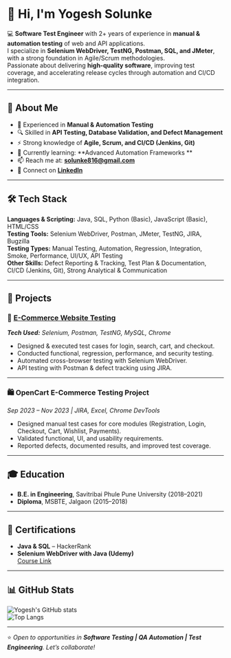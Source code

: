 # 👋 Hi, I'm Yogesh Solunke

💻 **Software Test Engineer** with 2+ years of experience in **manual & automation testing** of web and API applications.  
I specialize in **Selenium WebDriver, TestNG, Postman, SQL, and JMeter**, with a strong foundation in Agile/Scrum methodologies.  
Passionate about delivering **high-quality software**, improving test coverage, and accelerating release cycles through automation and CI/CD integration.

---

## 🚀 About Me
- 🧪 Experienced in **Manual & Automation Testing**
- 🔍 Skilled in **API Testing, Database Validation, and Defect Management**
- ⚡ Strong knowledge of **Agile, Scrum, and CI/CD (Jenkins, Git)**
- 🌱 Currently learning: **Advanced Automation Frameworks **
- 📫 Reach me at: **[solunke816@gmail.com](mailto:solunke816@gmail.com)**  
- 🔗 Connect on **[LinkedIn](https://www.linkedin.com/in/yogesh-solunke-91b29a1b2/)**

---

## 🛠️ Tech Stack

**Languages & Scripting:** Java, SQL, Python (Basic), JavaScript (Basic), HTML/CSS  
**Testing Tools:** Selenium WebDriver, Postman, JMeter, TestNG, JIRA, Bugzilla  
**Testing Types:** Manual Testing, Automation, Regression, Integration, Smoke, Performance, UI/UX, API Testing  
**Other Skills:** Defect Reporting & Tracking, Test Plan & Documentation, CI/CD (Jenkins, Git), Strong Analytical & Communication  

---

## 📂 Projects

### 🔹 [E-Commerce Website Testing](#)
_**Tech Used:** Selenium, Postman, TestNG, MySQL, Chrome_  
- Designed & executed test cases for login, search, cart, and checkout.  
- Conducted functional, regression, performance, and security testing.  
- Automated cross-browser testing with Selenium WebDriver.  
- API testing with Postman & defect tracking using JIRA.  

---

### 🛍️ OpenCart E-Commerce Testing Project  
*Sep 2023 – Nov 2023 | JIRA, Excel, Chrome DevTools*  
- Designed manual test cases for core modules (Registration, Login, Checkout, Cart, Wishlist, Payments).  
- Validated functional, UI, and usability requirements.  
- Reported defects, documented results, and improved test coverage.  

---

## 🎓 Education
- **B.E. in Engineering**, Savitribai Phule Pune University (2018–2021)  
- **Diploma**, MSBTE, Jalgaon (2015–2018)  

---

## 📜 Certifications
- **Java & SQL** – HackerRank  
- **Selenium WebDriver with Java (Udemy)**  
  [Course Link](https://www.udemy.com/course/selenium-real-time-examplesinterview-questions/)

---

## 📊 GitHub Stats
![Yogesh's GitHub stats](https://github-readme-stats.vercel.app/api?username=YOUR_GITHUB_USERNAME&show_icons=true&theme=tokyonight)  
![Top Langs](https://github-readme-stats.vercel.app/api/top-langs/?username=YOUR_GITHUB_USERNAME&layout=compact&theme=tokyonight)

---

⭐ _Open to opportunities in **Software Testing | QA Automation | Test Engineering**. Let’s collaborate!_

